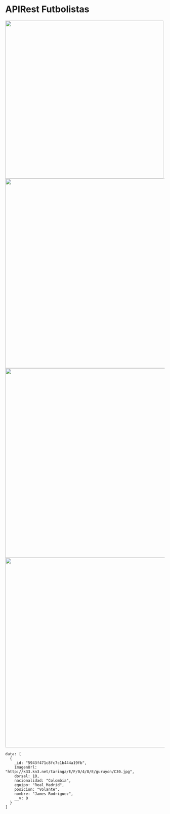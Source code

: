 <h1>APIRest Futbolistas</h1>
<img width="500" src="http://www.dotnettricks.com/img/nodejs/mean.png"></img>
<img width="600" src="https://image.ibb.co/hSvXN5/mean1.png"></img>
<img width="600" src="https://image.ibb.co/nennN5/mean4.png"></img>
<img width="600" src="https://image.ibb.co/g8DK25/mean2.png"></img>
</img>

    data: [
      {
        _id: "5943f471c8fc7c1b444a19fb",
        imagenUrl: "http://k33.kn3.net/taringa/E/F/0/4/8/E/guruyon/C30.jpg",
        dorsal: 10,
        nacionalidad: "Colombia",
        equipo: "Real Madrid",
        posicion: "Volante",
        nombre: "James Rodriguez",
        __v: 0  
      }
    ]
    
  